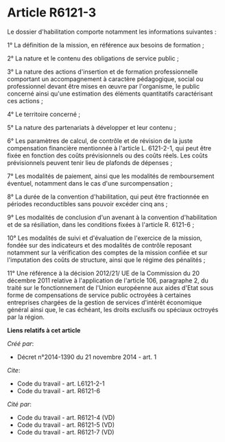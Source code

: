 # Article R6121-3

Le dossier d'habilitation comporte notamment les informations suivantes : 

1° La définition de la mission, en référence aux besoins de formation ; 

2° La nature et le contenu des obligations de service public ; 

3° La nature des actions d'insertion et de formation professionnelle comportant un accompagnement à caractère pédagogique,
social ou professionnel devant être mises en œuvre par l'organisme, le public concerné ainsi qu'une estimation des éléments
quantitatifs caractérisant ces actions ; 

4° Le territoire concerné ; 

5° La nature des partenariats à développer et leur contenu ; 

6° Les paramètres de calcul, de contrôle et de révision de la juste compensation financière mentionnée à l'article L.
6121-2-1, qui peut être fixée en fonction des coûts prévisionnels ou des coûts réels. Les coûts prévisionnels peuvent tenir
lieu de plafonds de dépenses ; 

7° Les modalités de paiement, ainsi que les modalités de remboursement éventuel, notamment dans le cas d'une
surcompensation ; 

8° La durée de la convention d'habilitation, qui peut être fractionnée en périodes reconductibles sans pouvoir excéder cinq
ans ; 

9° Les modalités de conclusion d'un avenant à la convention d'habilitation et de sa résiliation, dans les conditions fixées à
l'article R. 6121-6 ; 

10° Les modalités de suivi et d'évaluation de l'exercice de la mission, fondée sur des indicateurs et des modalités de
contrôle reposant notamment sur la vérification des comptes de la mission confiée et sur l'imputation des coûts de structure,
ainsi que le régime des pénalités ; 

11° Une référence à la décision 2012/21/ UE de la Commission du 20 décembre 2011 relative à l'application de l'article 106,
paragraphe 2, du traité sur le fonctionnement de l'Union européenne aux aides d'Etat sous forme de compensations de service
public octroyées à certaines entreprises chargées de la gestion de services d'intérêt économique général ainsi que, le cas
échéant, les droits exclusifs ou spéciaux octroyés par la région.

**Liens relatifs à cet article**

_Créé par_:

  - Décret n°2014-1390 du 21 novembre 2014 - art. 1

_Cite_:

  - Code du travail - art. L6121-2-1
  - Code du travail - art. R6121-6

_Cité par_:

  - Code du travail - art. R6121-4 (VD)
  - Code du travail - art. R6121-5 (VD)
  - Code du travail - art. R6121-7 (VD)
